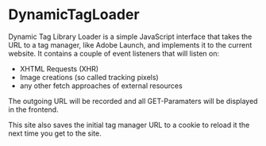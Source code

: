# DynamicTagLoader
Dynamic Tag Library Loader is a simple JavaScript interface that takes the URL to a tag manager, like Adobe Launch, and implements it to the current website. It contains a couple of event listeners that will listen on:
- XHTML Requests (XHR)
- Image creations (so called tracking pixels)
- any other fetch approaches of external resources

The outgoing URL will be recorded and all GET-Paramaters will be displayed in the frontend. 

This site also saves the initial tag manager URL to a cookie to reload it the next time you get to the site. 
